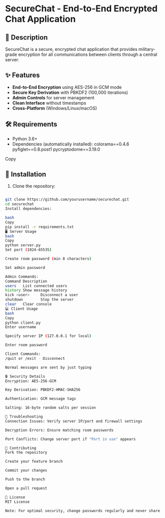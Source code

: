 # SecureChat - End-to-End Encrypted Chat Application

## 📝 Description
SecureChat is a secure, encrypted chat application that provides military-grade encryption for all communications between clients through a central server.

## ✨ Features
- **End-to-End Encryption** using AES-256 in GCM mode
- **Secure Key Derivation** with PBKDF2 (100,000 iterations)
- **Admin Controls** for server management
- **Clean Interface** without timestamps
- **Cross-Platform** (Windows/Linux/macOS)

## 🛠️ Requirements
- Python 3.6+
- Dependencies (automatically installed):
colorama==0.4.6
pyfiglet==0.8.post1
pycryptodome==3.19.0

Copy

## 🚀 Installation
1. Clone the repository:
 ```bash

 git clone https://github.com/yourusername/securechat.git
 cd securechat
Install dependencies:

bash
Copy
pip install -r requirements.txt
🖥️ Server Usage
bash
Copy
python server.py
Set port (1024-65535)

Create room password (min 8 characters)

Set admin password

Admin Commands:
Command Description
users   List connected users
history Show message history
kick <user>     Disconnect a user
shutdown        Stop the server
clear   Clear console
💻 Client Usage
bash
Copy
python client.py
Enter username

Specify server IP (127.0.0.1 for local)

Enter room password

Client Commands:
/quit or /exit - Disconnect

Normal messages are sent by just typing

🔒 Security Details
Encryption: AES-256-GCM

Key Derivation: PBKDF2-HMAC-SHA256

Authentication: GCM message tags

Salting: 16-byte random salts per session

🚨 Troubleshooting
Connection Issues: Verify server IP/port and firewall settings

Decryption Errors: Ensure matching room passwords

Port Conflicts: Change server port if "Port in use" appears

🤝 Contributing
Fork the repository

Create your feature branch

Commit your changes

Push to the branch

Open a pull request

📜 License
MIT License

Note: For optimal security, change passwords regularly and never share admin credentials.
